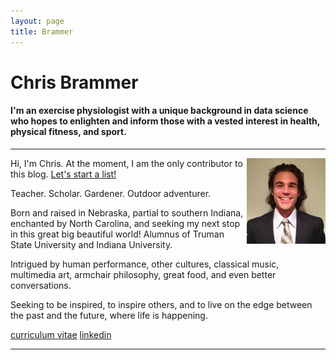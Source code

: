 ```yaml
---
layout: page
title: Brammer
---
```


# Chris Brammer

#### I'm an exercise physiologist with a unique background in data science who hopes to enlighten and inform those with a vested interest in health, physical fitness, and sport.

<hr/>

<img src="Brammer_profile.jpg" alt="Brammer profile" style="float:right;width:25%;height:25%">

Hi, I'm Chris. At the moment, I am the only contributor to this blog. <a href="/contact/">Let's start a list!</a>

Teacher. Scholar. Gardener. Outdoor adventurer.

Born and raised in Nebraska, partial to southern Indiana, enchanted by North Carolina, and seeking my next stop in this great big beautiful world!  Alumnus of Truman State University and Indiana University.

Intrigued by human performance, other cultures, classical music, multimedia art, armchair philosophy, great food, and even better conversations.

Seeking to be inspired, to inspire others, and to live on the edge between the past and the future, where life is happening.

<a class="graybutton" href="/about/Brammer/Brammer_CV.pdf" target="_blank">curriculum vitae</a>  <a class="graybutton" href="http://www.linkedin.com/in/chrisbrammer" target="_blank">linkedin</a> 

<hr>

<!-- Data scientist (health, fitness, & sport domains) • Consulted swimming stakeholders on biased Rio Olympics • PhD Human Performance • Former NCAA athlete & coach -->
